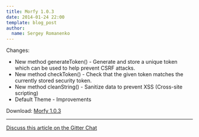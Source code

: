 ```yaml
---
title: Morfy 1.0.3
date: 2014-01-24 22:00
template: blog_post
author:
  name: Sergey Romanenko
---
```


Changes:    
* New method generateToken() - Generate and store a unique token which can be used to help prevent CSRF attacks.  
* New method checkToken() - Check that the given token matches the currently stored security token.  
* New method cleanString() - Sanitize data to prevent XSS (Cross-site scripting)  
* Default Theme - Improvements  

Download: [Morfy 1.0.3](https://github.com/morfy-cms/morfy/archive/v1.0.3.zip)

<hr>  

[<i class="fa fa-comments"></i> Discuss this article on the Gitter Chat](https://gitter.im/morfy-cms/morfy)  

